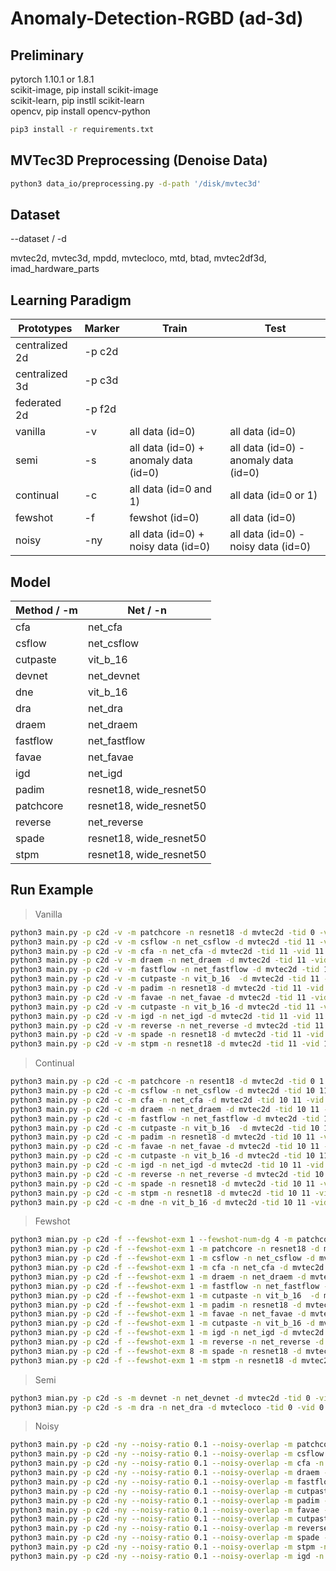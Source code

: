 # Anomaly-Detection-RGBD (ad-3d)
## Preliminary  

pytorch 1.10.1 or 1.8.1\
scikit-image, pip install scikit-image\
scikit-learn, pip instll scikit-learn\
opencv, pip install opencv-python

```bash
pip3 install -r requirements.txt
```

## MVTec3D Preprocessing (Denoise Data)
```bash
python3 data_io/preprocessing.py -d-path '/disk/mvtec3d'
```

## Dataset

--dataset / -d 

mvtec2d, mvtec3d, mpdd, mvtecloco, mtd, btad, mvtec2df3d, imad_hardware_parts


## Learning Paradigm

| Prototypes | Marker | Train | Test |
| ------ | ---| -------|------ |
| centralized 2d | -p c2d | |
| centralized 3d | -p c3d | |
| federated 2d | -p f2d | |
| vanilla | -v |all data (id=0) | all data (id=0) |
| semi | -s | all data (id=0) + anomaly data (id=0) | all data (id=0) - anomaly data (id=0)|
| continual | -c| all data (id=0 and 1)| all data (id=0 or 1)|
| fewshot | -f | fewshot (id=0) | all data (id=0) |
| noisy | -ny | all data (id=0) + noisy data (id=0) | all data (id=0) - noisy data (id=0)|

## Model
| Method / -m | Net / -n |
| ------ | ------ |
| cfa | net_cfa |
| csflow | net_csflow |
| cutpaste | vit_b_16 |
| devnet | net_devnet |
| dne | vit_b_16 |
| dra | net_dra |
| draem | net_draem |
| fastflow | net_fastflow |
| favae | net_favae |
| igd | net_igd |
| padim  | resnet18, wide_resnet50 |
| patchcore  | resnet18, wide_resnet50 |
| reverse | net_reverse |
| spade  | resnet18, wide_resnet50 |
| stpm  | resnet18, wide_resnet50 |


## Run Example

> Vanilla
```bash
python3 main.py -p c2d -v -m patchcore -n resnet18 -d mvtec2d -tid 0 -vid 0 --coreset-sampling-ratio 0.001 -g 1
python3 main.py -p c2d -v -m csflow -n net_csflow -d mvtec2d -tid 11 -vid 11 -g 1
python3 main.py -p c2d -v -m cfa -n net_cfa -d mvtec2d -tid 11 -vid 11 --coreset-sampling-ratio 0.001 -g 7
python3 main.py -p c2d -v -m draem -n net_draem -d mvtec2d -tid 11 -vid 11 -g 2
python3 main.py -p c2d -v -m fastflow -n net_fastflow -d mvtec2d -tid 11 -vid 11 -g 7
python3 main.py -p c2d -v -m cutpaste -n vit_b_16  -d mvtec2d -tid 11 -vid 11  -g 7
python3 main.py -p c2d -v -m padim -n resnet18 -d mvtec2d -tid 11 -vid 11 -g 7
python3 main.py -p c2d -v -m favae -n net_favae -d mvtec2d -tid 11 -vid 11  -g 7
python3 main.py -p c2d -v -m cutpaste -n vit_b_16 -d mvtec2d -tid 11 -vid 11 -g 7
python3 main.py -p c2d -v -m igd -n net_igd -d mvtec2d -tid 11 -vid 11 -g 7
python3 main.py -p c2d -v -m reverse -n net_reverse -d mvtec2d -tid 11 -vid 11 -g 7
python3 main.py -p c2d -v -m spade -n resnet18 -d mvtec2d -tid 11 -vid 11 -g 7
python3 main.py -p c2d -v -m stpm -n resnet18 -d mvtec2d -tid 11 -vid 11 -g 7

```

> Continual
```bash
python3 main.py -p c2d -c -m patchcore -n resent18 -d mvtec2d -tid 0 1 -vid 0 1 --coreset-sampling-ratio 0.001 -g 1
python3 main.py -p c2d -c -m csflow -n net_csflow -d mvtec2d -tid 10 11 -vid 10 11 -g 1
python3 main.py -p c2d -c -m cfa -n net_cfa -d mvtec2d -tid 10 11 -vid 10 11 --coreset-sampling-ratio 0.001 -g 7
python3 main.py -p c2d -c -m draem -n net_draem -d mvtec2d -tid 10 11 -vid 10 11 -g 2
python3 main.py -p c2d -c -m fastflow -n net_fastflow -d mvtec2d -tid 10 11 -vid 10 11 -g 7
python3 main.py -p c2d -c -m cutpaste -n vit_b_16  -d mvtec2d -tid 10 11 -vid 10 11  -g 7
python3 main.py -p c2d -c -m padim -n resnet18 -d mvtec2d -tid 10 11 -vid 10 11 -g 7
python3 main.py -p c2d -c -m favae -n net_favae -d mvtec2d -tid 10 11 -vid 10 11  -g 7
python3 main.py -p c2d -c -m cutpaste -n vit_b_16 -d mvtec2d -tid 10 11 -vid 10 11 -g 7
python3 main.py -p c2d -c -m igd -n net_igd -d mvtec2d -tid 10 11 -vid 10 11 -g 7
python3 main.py -p c2d -c -m reverse -n net_reverse -d mvtec2d -tid 10 11 -vid 10 11 -g 7
python3 main.py -p c2d -c -m spade -n resnet18 -d mvtec2d -tid 10 11 -vid 10 11 -g 7
python3 main.py -p c2d -c -m stpm -n resnet18 -d mvtec2d -tid 10 11 -vid 10 11 -g 7
python3 main.py -p c2d -c -m dne -n vit_b_16 -d mvtec2d -tid 10 11 -vid 10 11 -g 7
```

> Fewshot
```bash
python3 mian.py -p c2d -f --fewshot-exm 1 --fewshot-num-dg 4 -m patchcore -n resnet18 -d mvtec2d -tid 0 -vid 0 --coreset-sampling-ratio 1 -g 1
python3 mian.py -p c2d -f --fewshot-exm 1 -m patchcore -n resnet18 -d mvtec2d -tid 0 -vid 0 --coreset-sampling-ratio 1 -g 1
python3 mian.py -p c2d -f --fewshot-exm 1 -m csflow -n net_csflow -d mvtec2d -tid 11 -vid 11 -g 1
python3 mian.py -p c2d -f --fewshot-exm 1 -m cfa -n net_cfa -d mvtec2d -tid 11 -vid 11 --coreset-sampling-ratio 1 -g 7
python3 mian.py -p c2d -f --fewshot-exm 1 -m draem -n net_draem -d mvtec2d -tid 11 -vid 11 -g 2
python3 mian.py -p c2d -f --fewshot-exm 1 -m fastflow -n net_fastflow -d mvtec2d -tid 11 -vid 11 -g 7
python3 mian.py -p c2d -f --fewshot-exm 1 -m cutpaste -n vit_b_16  -d mvtec2d -tid 11 -vid 11  -g 7
python3 mian.py -p c2d -f --fewshot-exm 1 -m padim -n resnet18 -d mvtec2d -tid 11 -vid 11 -g 7
python3 mian.py -p c2d -f --fewshot-exm 1 -m favae -n net_favae -d mvtec2d -tid 11 -vid 11  -g 7
python3 mian.py -p c2d -f --fewshot-exm 1 -m cutpaste -n vit_b_16 -d mvtec2d -tid 11 -vid 11 -g 7
python3 mian.py -p c2d -f --fewshot-exm 1 -m igd -n net_igd -d mvtec2d -tid 11 -vid 11 -g 7
python3 mian.py -p c2d -f --fewshot-exm 1 -m reverse -n net_reverse -d mvtec2d -tid 11 -vid 11 -g 7
python3 mian.py -p c2d -f --fewshot-exm 8 -m spade -n resnet18 -d mvtec2d -tid 11 -vid 11 -g 7
python3 mian.py -p c2d -f --fewshot-exm 1 -m stpm -n resnet18 -d mvtec2d -tid 11 -vid 11 -g 7
```
> Semi
```bash
python3 mian.py -p c2d -s -m devnet -n net_devnet -d mvtec2d -tid 0 -vid 0 -g 1
python3 mian.py -p c2d -s -m dra -n net_dra -d mvtecloco -tid 0 -vid 0 -g 1
```

> Noisy
```bash
python3 main.py -p c2d -ny --noisy-ratio 0.1 --noisy-overlap -m patchcore -n resnet18 -d mvtec2d -tid 0 -vid 1 --coreset-sampling-ratio 0.001 -g 1
python3 main.py -p c2d -ny --noisy-ratio 0.1 --noisy-overlap -m csflow -n net_csflow -d mvtec2d -tid 11 -vid 11 -g 1
python3 main.py -p c2d -ny --noisy-ratio 0.1 --noisy-overlap -m cfa -n net_cfa -d mvtec2d -tid 11 -vid 11 --coreset-sampling-ratio 0.001 -g 7
python3 main.py -p c2d -ny --noisy-ratio 0.1 --noisy-overlap -m draem -n net_draem -d mvtec2d -tid 11 -vid 11 -g 2
python3 main.py -p c2d -ny --noisy-ratio 0.1 --noisy-overlap -m fastflow -n net_fastflow -d mvtec2d -tid 11 -vid 11 -g 7
python3 main.py -p c2d -ny --noisy-ratio 0.1 --noisy-overlap -m cutpaste -n vit_b_16  -d mvtec2d -tid 11 -vid 11  -g 7
python3 main.py -p c2d -ny --noisy-ratio 0.1 --noisy-overlap -m padim -n resnet18 -d mvtec2d -tid 11 -vid 11 -g 7
python3 main.py -p c2d -ny --noisy-ratio 0.1 --noisy-overlap -m favae -n net_favae -d mvtec2d -tid 11 -vid 11  -g 7
python3 main.py -p c2d -ny --noisy-ratio 0.1 --noisy-overlap -m cutpaste -n vit_b_16 -d mvtec2d -tid 11 -vid 11 -g 7
python3 main.py -p c2d -ny --noisy-ratio 0.1 --noisy-overlap -m reverse -n net_reverse -d mvtec2d -tid 11 -vid 11 -g 7
python3 main.py -p c2d -ny --noisy-ratio 0.1 --noisy-overlap -m spade -n resnet18 -d mvtec2d -tid 11 -vid 11 -g 7
python3 main.py -p c2d -ny --noisy-ratio 0.1 --noisy-overlap -m stpm -n resnet18 -d mvtec2d -tid 11 -vid 11 -g 7
python3 main.py -p c2d -ny --noisy-ratio 0.1 --noisy-overlap -m igd -n net_igd -d mvtec2d -tid 11 -vid 11 -g 7
```


